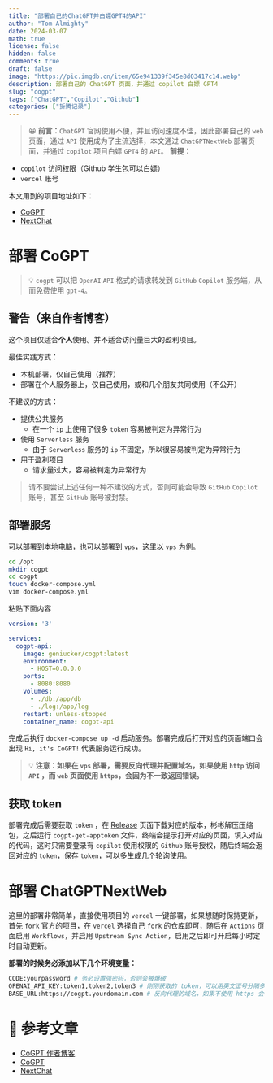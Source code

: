 ```yaml
---
title: "部署自己的ChatGPT并白嫖GPT4的API"
author: "Tom Almighty"
date: 2024-03-07
math: true
license: false
hidden: false
comments: true
draft: false
image: "https://pic.imgdb.cn/item/65e941339f345e8d03417c14.webp"
description: 部署自己的 ChatGPT 页面，并通过 copilot 白嫖 GPT4
slug: "cogpt"
tags: ["ChatGPT","Copilot","Github"]
categories: ["折腾记录"]
---
```


> 😀 **前言：**`ChatGPT` 官网使用不便，并且访问速度不佳，因此部署自己的 `web` 页面，通过 `API` 使用成为了主流选择，本文通过 `ChatGPTNextWeb` 部署页面，并通过 `copilot` 项目白嫖 `GPT4` 的 `API`。
**前提：**

- `copilot` 访问权限（Github 学生包可以白嫖）
- `vercel` 账号

本文用到的项目地址如下：

- [CoGPT](https://github.com/Geniucker/CoGPT)
- [NextChat](https://github.com/ChatGPTNextWeb/ChatGPT-Next-Web)

# 部署 CoGPT

> 💡 `cogpt` 可以把 `OpenAI` `API` 格式的请求转发到 `GitHub` `Copilot` 服务端，从而免费使用 `gpt-4`。


## 警告（来自作者博客）

这个项目仅适合**个人**使用。并不适合访问量巨大的盈利项目。

最佳实践方式：

- 本机部署，仅自己使用（推荐）
- 部署在个人服务器上，仅自己使用，或和几个朋友共同使用（不公开）

不建议的方式：

- 提供公共服务
    - 在一个 `ip` 上使用了很多 `token` 容易被判定为异常行为
- 使用 `Serverless` 服务
    - 由于 `Serverless` 服务的 `ip` 不固定，所以很容易被判定为异常行为
- 用于盈利项目
    - 请求量过大，容易被判定为异常行为

> 请不要尝试上述任何一种不建议的方式，否则可能会导致 `GitHub` `Copilot` 账号，甚至 `GitHub` 账号被封禁。
> 

## 部署服务

可以部署到本地电脑，也可以部署到 `vps`，这里以 `vps` 为例。

```bash
cd /opt
mkdir cogpt
cd cogpt
touch docker-compose.yml
vim docker-compose.yml
```

粘贴下面内容

```yaml
version: '3'

services:
  cogpt-api:
    image: geniucker/cogpt:latest
    environment:
      - HOST=0.0.0.0
    ports:
      - 8080:8080
    volumes:
      - ./db:/app/db
      - ./log:/app/log
    restart: unless-stopped
    container_name: cogpt-api
```

完成后执行 `docker-compose up -d` 启动服务。部署完成后打开对应的页面端口会出现 `Hi, it's CoGPT!` 代表服务运行成功。


> 💡 **注意：如果在 `vps` 部署，需要反向代理并配置域名，如果使用 `http` 访问 `API` ，而 `web` 页面使用 `https`，会因为不一致返回错误。**


## 获取 token

部署完成后需要获取 `token` ，在 [Release](https://github.com/Geniucker/CoGPT/releases) 页面下载对应的版本，彬彬解压压缩包，之后运行 `cogpt-get-apptoken` 文件，终端会提示打开对应的页面，填入对应的代码，这时只需要登录有 `copilot` 使用权限的 `Github` 账号授权，随后终端会返回对应的 `token`，保存 `token`，可以多生成几个轮询使用。

# 部署 ChatGPTNextWeb

这里的部署非常简单，直接使用项目的 `vercel` 一键部署，如果想随时保持更新，首先 `fork` 官方的项目，在 `vercel` 选择自己 `fork` 的仓库即可，随后在 `Actions` 页面启用 `Workflows`，并启用 `Upstream Sync Action`，启用之后即可开启每小时定时自动更新。

**部署的时候务必添加以下几个环境变量：**

```bash
CODE:yourpassword # 务必设置强密码，否则会被爆破
OPENAI_API_KEY:token1,token2,token3 # 刚刚获取的 token，可以用英文逗号分隔多个 key(此项为必须)
BASE_URL:https://cogpt.yourdomain.com # 反向代理的域名，如果不使用 https 会出现错误
```

# 📎 参考文章

- [CoGPT 作者博客](https://blog.geniucker.top/2024/01/26/%E9%80%9A%E8%BF%87-GitHub-Copilot-%E5%85%8D%E8%B4%B9%E4%BD%BF%E7%94%A8-gpt-4/#%E4%BD%BF%E7%94%A8)
- [CoGPT](https://github.com/Geniucker/CoGPT)
- [NextChat](https://github.com/ChatGPTNextWeb/ChatGPT-Next-Web/blob/main/README_CN.md)